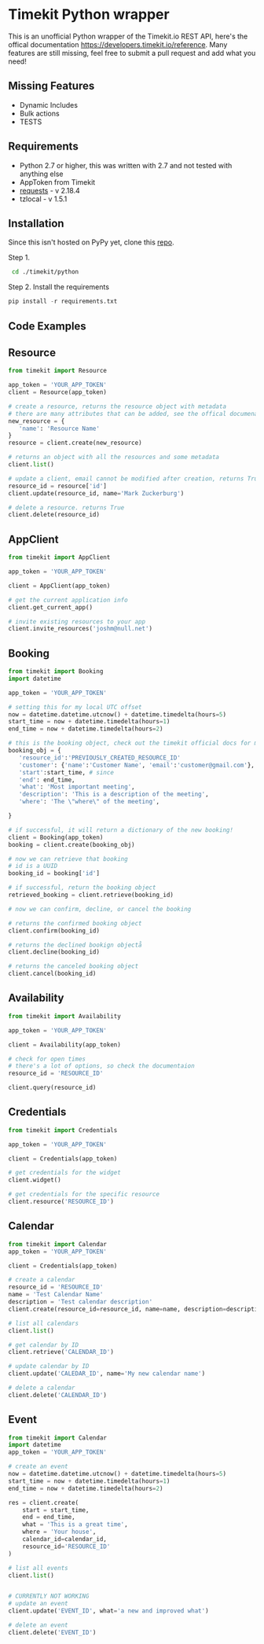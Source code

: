 # Timekit Python wrapper

This is an unofficial Python wrapper of the Timekit.io REST API, here's the offical documentation https://developers.timekit.io/reference.
Many features are still missing, feel free to submit a pull request and add what you need!

## Missing Features
 * Dynamic Includes
 * Bulk actions
 * TESTS

## Requirements
* Python 2.7 or higher, this was written with 2.7 and not tested with anything else 
* AppToken from Timekit
* [requests](http://docs.python-requests.org/en/master/) - v 2.18.4
* tzlocal - v 1.5.1


## Installation
Since this isn't hosted on PyPy yet, clone this [repo](git@github.com:jrmeier/timekit-python.git).

Step 1.

 ```sh
  cd ./timekit/python 
  ```

 Step 2.
Install the requirements

 ```python
 pip install -r requirements.txt
 ```

 
 ## Code Examples

## Resource

 ```python
 from timekit import Resource

app_token = 'YOUR_APP_TOKEN'
client = Resource(app_token)

# create a resource, returns the resource object with metadata
# there are many attributes that can be added, see the offical documenation for more details
new_resource = {
    'name': 'Resource Name'    
}
resource = client.create(new_resource)

# returns an object with all the resources and some metadata
client.list()

# update a client, email cannot be modified after creation, returns True
resource_id = resource['id']
client.update(resource_id, name='Mark Zuckerburg')

# delete a resource. returns True
client.delete(resource_id)
```


## AppClient

 ```python
 from timekit import AppClient

app_token = 'YOUR_APP_TOKEN'

client = AppClient(app_token)

# get the current application info
client.get_current_app()

# invite existing resources to your app
client.invite_resources('joshm@null.net')

```
## Booking
 
 ```python
 from timekit import Booking
import datetime

app_token = 'YOUR_APP_TOKEN'

# setting this for my local UTC offset
now = datetime.datetime.utcnow() + datetime.timedelta(hours=5)
start_time = now + datetime.timedelta(hours=1)
end_time = now + datetime.timedelta(hours=2)

# this is the booking object, check out the timekit official docs for more details
booking_obj = {
    'resource_id':'PREVIOUSLY_CREATED_RESOURCE_ID'
    'customer': {'name':'Customer Name', 'email':'customer@gmail.com'},
    'start':start_time, # since 
    'end': end_time,
    'what': 'Most important meeting',
    'description': 'This is a description of the meeting',
    'where': 'The \"where\" of the meeting',

}

# if successful, it will return a dictionary of the new booking!
client = Booking(app_token)
booking = client.create(booking_obj)

# now we can retrieve that booking
# id is a UUID
booking_id = booking['id']

# if successful, return the booking object
retrieved_booking = client.retrieve(booking_id)

# now we can confirm, decline, or cancel the booking

# returns the confirmed booking object
client.confirm(booking_id)

# returns the declined bookign objectå
client.decline(booking_id)

# returns the canceled booking object
client.cancel(booking_id)
```

## Availability

 ```python
 from timekit import Availability

app_token = 'YOUR_APP_TOKEN'

client = Availability(app_token)

# check for open times
# there's a lot of options, so check the documentaion
resource_id = 'RESOURCE_ID'

client.query(resource_id)
```

## Credentials

 ```python
 from timekit import Credentials

app_token = 'YOUR_APP_TOKEN'

client = Credentials(app_token)

# get credentials for the widget
client.widget()

# get credentials for the specific resource
client.resource('RESOURCE_ID')
```

## Calendar

```python
from timekit import Calendar
app_token = 'YOUR_APP_TOKEN'

client = Credentials(app_token)

# create a calendar
resource_id = 'RESOURCE_ID'
name = 'Test Calendar Name'
description = 'Test calendar description'
client.create(resource_id=resource_id, name=name, description=description)

# list all calendars
client.list()

# get calendar by ID
client.retrieve('CALENDAR_ID')

# update calendar by ID
client.update('CALEDAR_ID', name='My new calendar name')

# delete a calendar
client.delete('CALENDAR_ID')
```

## Event

```python
from timekit import Calendar
import datetime
app_token = 'YOUR_APP_TOKEN'

# create an event
now = datetime.datetime.utcnow() + datetime.timedelta(hours=5)
start_time = now + datetime.timedelta(hours=1)
end_time = now + datetime.timedelta(hours=2)

res = client.create(
    start = start_time,
    end = end_time,
    what = 'This is a great time',
    where = 'Your house',
    calendar_id=calendar_id,
    resource_id='RESOURCE_ID'
)

# list all events
client.list()


# CURRENTLY NOT WORKING
# update an event
client.update('EVENT_ID', what='a new and improved what')

# delete an event
client.delete('EVENT_ID')
